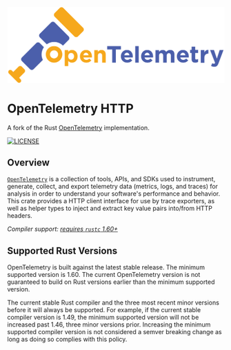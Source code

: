 ![OpenTelemetry — An observability framework for cloud-native software.][splash]

[splash]: https://raw.githubusercontent.com/open-telemetry/opentelemetry-rust/main/assets/logo-text.png

# OpenTelemetry HTTP

A fork of the Rust [OpenTelemetry](https://opentelemetry.io/) implementation.

[![LICENSE](https://img.shields.io/crates/l/opentelemetry)](./LICENSE)

## Overview

[`OpenTelemetry`] is a collection of tools, APIs, and SDKs used to instrument,
generate, collect, and export telemetry data (metrics, logs, and traces) for
analysis in order to understand your software's performance and behavior. This
crate provides a HTTP client interface for use by trace exporters, as well as
helper types to inject and extract key value pairs into/from HTTP headers.

*Compiler support: [requires `rustc` 1.60+][msrv]*

[`OpenTelemetry`]: https://crates.io/crates/opentelemetry
[msrv]: #supported-rust-versions

## Supported Rust Versions

OpenTelemetry is built against the latest stable release. The minimum supported
version is 1.60. The current OpenTelemetry version is not guaranteed to build
on Rust versions earlier than the minimum supported version.

The current stable Rust compiler and the three most recent minor versions
before it will always be supported. For example, if the current stable compiler
version is 1.49, the minimum supported version will not be increased past 1.46,
three minor versions prior. Increasing the minimum supported compiler version
is not considered a semver breaking change as long as doing so complies with
this policy.
